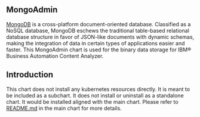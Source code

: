 ## MongoAdmin

[MongoDB](https://www.mongodb.com/) is a cross-platform document-oriented database. Classified as a NoSQL database, MongoDB eschews the traditional table-based relational database structure in favor of JSON-like documents with dynamic schemas, making the integration of data in certain types of applications easier and faster.
This MongoAdmin chart is used for the binary data storage for IBM® Business Automation Content Analyzer. 

## Introduction

This chart does not install any kubernetes resources directly. It is meant to be included as a subchart. It does not install or uninstall as a standalone chart. It would be installed aligned with the main chart. 
Please refer to [README.md](../../README.md) in the main chart for more details.
